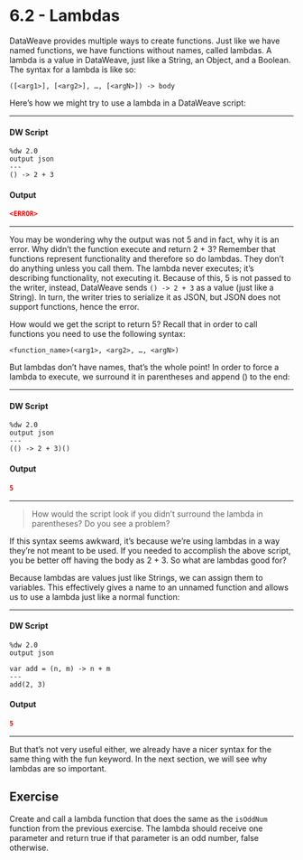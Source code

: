 # 6.2 - Lambdas

DataWeave provides multiple ways to create functions. Just like we have named functions, we have functions without names, called lambdas. A lambda is a value in DataWeave, just like a String, an Object, and a Boolean. The syntax for a lambda is like so:

```
([<arg1>], [<arg2>], …, [<argN>]) -> body
```

Here’s how we might try to use a lambda in a DataWeave script:

---
#### DW Script
```dw
%dw 2.0
output json
---
() -> 2 + 3
```
#### Output
```json
<ERROR>
```
---

You may be wondering why the output was not 5 and in fact, why it is an error. Why didn’t the function execute and return 2 + 3? Remember that functions represent functionality and therefore so do lambdas. They don’t do anything unless you call them. The lambda never executes; it’s describing functionality, not executing it. Because of this, 5 is not passed to the writer, instead, DataWeave sends `() -> 2 + 3` as a value (just like a String). In turn, the writer tries to serialize it as JSON, but JSON does not support functions, hence the error.

How would we get the script to return 5? Recall that in order to call functions you need to use the following syntax:

```
<function_name>(<arg1>, <arg2>, …, <argN>)
```

But lambdas don’t have names, that’s the whole point! In order to force a lambda to execute, we  surround it in parentheses and append () to the end:

---
#### DW Script
```dw
%dw 2.0
output json
---
(() -> 2 + 3)()
```
#### Output
```json
5
```
---

> How would the script look if you didn’t surround the lambda in parentheses? Do you see a problem?

If this syntax seems awkward, it’s because we’re using lambdas in a way they’re not meant to be used. If you needed to accomplish the above script, you be better off having the body as 2 + 3. So what are lambdas good for?

Because lambdas are values just like Strings, we can assign them to variables. This effectively gives a name to an unnamed function and allows us to use a lambda just like a normal function:

---
#### DW Script
```dw
%dw 2.0
output json

var add = (n, m) -> n + m
---
add(2, 3)
```
#### Output
```json
5
```
---

But that’s not very useful either, we already have a nicer syntax for the same thing with the fun keyword. In the next section, we will see why lambdas are so important.

## Exercise

Create and call a lambda function that does the same as the `isOddNum` function from the previous exercise. The lambda should receive one parameter and return true if that parameter is an odd number, false otherwise.

